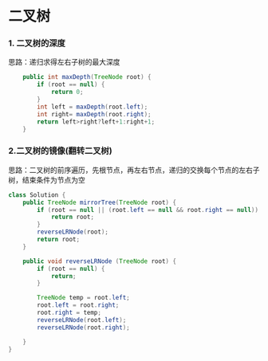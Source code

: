 # 二叉树

### 1. 二叉树的深度
思路：递归求得左右子树的最大深度
```java 
    public int maxDepth(TreeNode root) {
        if (root == null) {
            return 0;
        }
        int left = maxDepth(root.left);
        int right= maxDepth(root.right);
        return left>right?left+1:right+1;
    }
```
### 2.二叉树的镜像(翻转二叉树)
思路：二叉树的前序遍历，先根节点，再左右节点，递归的交换每个节点的左右子树，结束条件为节点为空
```java
class Solution {
    public TreeNode mirrorTree(TreeNode root) {
        if (root == null || (root.left == null && root.right == null)) {
            return root;
        }
        reverseLRNode(root);
        return root;
    }

    public void reverseLRNode (TreeNode root) {
        if (root == null) {
            return;
        }

        TreeNode temp = root.left;
        root.left = root.right;
        root.right = temp;
        reverseLRNode(root.left);
        reverseLRNode(root.right);

    }
}
```

